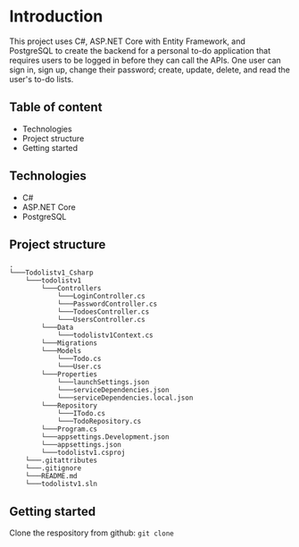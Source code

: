 # Introduction
This project uses C#, ASP.NET Core with Entity Framework, and PostgreSQL to create the backend for a personal to-do application that requires users to be logged in before they can call the APIs. One user can sign in, sign up, change their password; create, update, delete, and read the user's to-do lists.

## Table of content
- Technologies
- Project structure
- Getting started

## Technologies 
- C#
- ASP.NET Core
- PostgreSQL

## Project structure
```
.
└───Todolistv1_Csharp
    └───todolistv1
        └───Controllers
            └───LoginController.cs
            └───PasswordController.cs
            └───TodoesController.cs
            └───UsersController.cs
        └───Data
            └───todolistv1Context.cs
        └───Migrations
        └───Models
            └───Todo.cs
            └───User.cs
        └───Properties
            └───launchSettings.json
            └───serviceDependencies.json
            └───serviceDependencies.local.json
        └───Repository
            └───ITodo.cs
            └───TodoRepository.cs
        └───Program.cs
        └───appsettings.Development.json
        └───appsettings.json
        └───todolistv1.csproj
    └───.gitattributes
    └───.gitignore
    └───README.md
    └───todolistv1.sln
```
## Getting started
Clone the respository from github: ```git clone```

<!--- # Todolistv1_Csharp
## Install Required Nuget Packages
+ Microsoft.EntityFrameworkCore
+ Microsoft.EntityFrameworkCore.Tools
+ Microsoft.EntityFrameworkCore.Design
+ Npgsql.EntityFrameworkCore.PostgreSQL
+ Microsoft.AspNetCore.Authentication.JwtBearer

## Adding the models to the Application 
First , I created models folder then User.cs and Todo.cs.
This is User.cs :

``` Csharp
namespace todolistv1.Models
{
    public class User
    {
        public User()
        {
            CreatedDate = DateTime.Now;
            UpdateDate = DateTime.Now;
        }
        public int Id { get; set; }
        public string? Email { get; set; }
        public string Password { get; set; }

        public DateTime? CreatedDate { get; set; }
        public DateTime? UpdateDate { get; set; }
        public List<Todo>? Todos { get; set; }

    }
}
```

Todo.cs :

``` Csharp
namespace todolistv1.Models
{
    public class Todo
    {
        public Todo()
        {
            CreatedDate = DateTime.Now;
            UpdatedDate = DateTime.Now;
        }
        public int Id { get; set; } 
        public string Name { get; set; }
        public string? Description { get; set; }
        public int UserId { get; set; }
        public User? User { get; set; }
        public DateTime CreatedDate { get; set; }
        public DateTime UpdatedDate { get; set; }
        public enum status
        {
            NotStarted = 0 , Ongoing =  1, Completed = 2
        }
        public status Status { get; set; }

    }
}
```

## Adding Data Access Layer to the Application:
I created the folder Data then creating the "todolistv1Context.cs" to define database connection :

``` Csharp
using System;
using System.Collections.Generic;
using System.Linq;
using System.Threading.Tasks;
using Microsoft.EntityFrameworkCore;
using todolistv1.Models;

namespace todolistv1.Data
{
    public class todolistv1Context : DbContext
    {
        public todolistv1Context()
        {
        }
        public todolistv1Context (DbContextOptions<todolistv1Context> options)
            : base(options)
        {
        }

        public DbSet<todolistv1.Models.User> User { get; set; }

        public DbSet<todolistv1.Models.Todo> Todo { get; set; }
    }
}
```
## Adding the connection strings to the appsettings.json:

``` Csharp
"ConnectionStrings": {
    "todolistv1": "Server=localhost;Port=5432;Database=todolist;Username=postgres;Password=anhnguyen;"
 }
```

## Adding the ITodo interface and TodoRepository which will inherit the Itodo interface , these two will handle the database-related operations :
Creating the folder named Repository then create two classes Itodo.cs and TodoRepository.cs :

Itodo.cs :

``` Csharp
namespace todolistv1.Repository
{
    public interface ITodo
    {
        public List<Todo> GetTodoDetails();
        public Todo GetTodoDetails(int id);
        public void AddTodo(Todo todo);
        public void UpdateTodo(Todo todo);
        public Todo DeleteTodo(int id);
        public bool CheckTodo(int id);
    }
}
```

TodoRepository.cs :

``` Csharp
using todolistv1.Models;
using Microsoft.EntityFrameworkCore;
using todolistv1.Repository;
using todolistv1.Data;

namespace todolistv1.Repository
{
    public class TodoRepository : ITodo
    {
        readonly todolistv1Context _dbContext = new();

        public TodoRepository(todolistv1Context dbContext)
        {
            _dbContext = dbContext;
        }

        public List<Todo> GetTodoDetails()
        {
            try
            {
                return _dbContext.Todo.ToList();
            }
            catch
            {
                throw;
            }
        }

        public Todo GetTodoDetails(int id)
        {
            try
            {
                Todo? todo = _dbContext.Todo.Find(id);
                if (todo != null)
                {
                    return todo;
                }
                else
                {
                    throw new ArgumentNullException();
                }
            }
            catch
            {
                throw;
            }
        }
      

        public void AddTodo(Todo todo)
        {
            try
            {
                _dbContext.Todo.Add(todo);
                _dbContext.SaveChanges();
            }
            catch
            {
                throw;
            }
        }

        public void UpdateTodo(Todo todo)
        {
            try
            {
                _dbContext.Entry(todo).State = EntityState.Modified;
                _dbContext.SaveChanges();
            }
            catch
            {
                throw;
            }
        }

        public Todo DeleteTodo(int id)
        {
            try
            {
                Todo? todo = _dbContext.Todo.Find(id);

                if (todo != null)
                {
                    _dbContext.Todo.Remove(todo);
                    _dbContext.SaveChanges();
                    return todo;
                }
                else
                {
                    throw new ArgumentNullException();
                }
            }
            catch
            {
                throw;
            }
        }

        public bool CheckTodo(int id)
        {
            return _dbContext.Todo.Any(e => e.Id == id);
        }
    

}
}

```

## Adding Controller to the Application:
First , I add TodoController.cs , because this need authorization before handle data so I put [Authorize] to the file:

``` Csharp
namespace todolistv1.Controllers
{
    [Authorize]
    [Route("api/v1/todo")]
    [ApiController]
    public class TodoesController : ControllerBase
    {
        private readonly ITodo _Itodo;

        public TodoesController(ITodo Itodo)
        {
            _Itodo = Itodo;
        }

        //GET: api/v1/todo
        [HttpGet]
        public async Task<ActionResult<IEnumerable<Todo>>> GetTodo()
        {
            return await Task.FromResult(_Itodo.GetTodoDetails());
        }
        
        // GET: api/v1/todo/5
        [HttpGet("{id}")]
        public async Task<ActionResult<Todo>> GetTodo(int id)
        {
            var todo = await Task.FromResult(_Itodo.GetTodoDetails(id));

            if (todo == null)
            {
                return NotFound();
            }

            return todo;
        }

        // PUT: api/v1/todo/5
        // To protect from overposting attacks, see https://go.microsoft.com/fwlink/?linkid=2123754
        [HttpPut("{id}")]
        public async Task<ActionResult<Todo>> PutTodo(int id, Todo todo)
        {
           if (id != todo.Id) { 
               return BadRequest();
           }

            try
            {
                todo.UpdatedDate = DateTime.Now;
                _Itodo.UpdateTodo(todo);
            }
            catch (DbUpdateConcurrencyException)
            {
                if (!TodoExists(id))
                {
                    return NotFound();
                }
                else
                {
                    throw;
                }
            }

            return await Task.FromResult(todo);
        }

        // POST: api/v1/todo
        // To protect from overposting attacks, see https://go.microsoft.com/fwlink/?linkid=2123754
        [HttpPost]
        public async Task<ActionResult<Todo>> PostTodo(Todo todo)
        {
            _Itodo.AddTodo(todo);
            return await Task.FromResult(todo);

        }

        // DELETE: api/v1/Todo/5
        [HttpDelete("{id}")]
        public async Task<ActionResult<Todo>> DeleteTodo(int id)
        {
            var todo = _Itodo.DeleteTodo(id);
     


            return await Task.FromResult(todo);
        }

        private bool TodoExists(int id)
        {
            return _Itodo.CheckTodo(id);
        }
    }
}
```

Then I added LoginController.cs. This controller action method accepts email and password as input. If the email and password are valid then it will return the access token , otherwise it will return a bad request error:

``` Csharp
using Microsoft.AspNetCore.Mvc;
using Microsoft.IdentityModel.Tokens;
using System.IdentityModel.Tokens.Jwt;
using System.Security.Claims;
using System.Text;
using todolistv1.Data;
using todolistv1.Models;
using Microsoft.EntityFrameworkCore;

namespace todolistv1.Controllers
{
    [Route("api/v1/signin")]
    [ApiController]
    public class LoginController : ControllerBase
    {
        public IConfiguration _configuration;
        private readonly todolistv1Context _context;

        public LoginController(IConfiguration config, todolistv1Context context)
        {
            _configuration = config;
            _context = context;
        }

        [HttpPost]
        public async Task<IActionResult> Post(User _userData)
        {
            if (_userData != null && _userData.Email != null && _userData.Password != null)
            {
                var user = await GetUser(_userData.Email, _userData.Password);

                if (user != null)
                {
                    //create claims details based on the user information
                    var claims = new[] {
                        new Claim(JwtRegisteredClaimNames.Sub, _configuration["Jwt:Subject"]),
                        new Claim(JwtRegisteredClaimNames.Jti, Guid.NewGuid().ToString()),
                        new Claim(JwtRegisteredClaimNames.Iat, DateTime.UtcNow.ToString()),
                        new Claim("Id", user.Id.ToString()),
                        new Claim("Email", user.Email)
                        
                  
                    };

                    var key = new SymmetricSecurityKey(Encoding.UTF8.GetBytes(_configuration["Jwt:Key"]));
                    var signIn = new SigningCredentials(key, SecurityAlgorithms.HmacSha256);
                    var token = new JwtSecurityToken(
                        _configuration["Jwt:Issuer"],
                        _configuration["Jwt:Audience"],
                        claims,
                        expires: DateTime.UtcNow.AddMinutes(10),
                        signingCredentials: signIn);

                    return Ok(new JwtSecurityTokenHandler().WriteToken(token));
                }
                else
                {
                    return BadRequest("Invalid credentials");
                }
            }
            else
            {
                return BadRequest();
            }
        }

        private async Task<User> GetUser(string email, string password)
        {
            return await _context.User.FirstOrDefaultAsync(u => u.Email == email && u.Password == password);
        }
    }
}
```

Then I added the PasswordController.cs for changing password , this action also need authorization: 

``` Csharp
using Microsoft.AspNetCore.Authorization;
using Microsoft.AspNetCore.Http;
using Microsoft.AspNetCore.Mvc;
using Microsoft.EntityFrameworkCore;
using todolistv1.Data;
using todolistv1.Models;
using todolistv1.Repository;

namespace todolistv1.Controllers
{
    [Authorize]
    [Route("api/v1/changePassword")]
    [ApiController]
    public class PasswordController : ControllerBase
    {
       
            private readonly todolistv1Context _context;

            public PasswordController(todolistv1Context context)
            {
                _context = context;
            }

        // PUT: api/v1/changePassword/5
        // To protect from overposting attacks, see https://go.microsoft.com/fwlink/?linkid=2123754
        [HttpPut("{id}")]
            public async Task<IActionResult> PutUser(int id, User user)

            {
             if (id != user.Id)
              {
                 return BadRequest();

              }
             user.UpdateDate = DateTime.UtcNow;
             _context.Entry(user).State = EntityState.Modified;

            try
                {
                     await _context.SaveChangesAsync();
                }
                catch (DbUpdateConcurrencyException)
                {
                    if (!UserExists(id))
                    {
                        return NotFound();
                    }
                    else
                    {
                        throw;
                    }
                }

                return NoContent();
            }

        private bool UserExists(int id)
            {
                return _context.User.Any(e => e.Id == id);
            }
        }
    }

```

Creating UsersController.cs for sign up actions:

``` Csharp
namespace todolistv1.Controllers
{
    [Route("api/v1/signup")]
    [ApiController]
    public class UsersController : ControllerBase
    {
        private readonly todolistv1Context _context;

        public UsersController(todolistv1Context context)
        {
            _context = context;
        }

        // POST: api/v1/signup
        // To protect from overposting attacks, see https://go.microsoft.com/fwlink/?linkid=2123754
        [HttpPost]
        public async Task<ActionResult<User>> PostUser(User user)
        {
            _context.User.Add(user);
            await _context.SaveChangesAsync();

            return NoContent();
        }

        private bool UserExists(int id)
        {
            return _context.User.Any(e => e.Id == id);
        }
    }
}

```
## Adding token setting to the appsetting.json:
``` Csharp
"Jwt": {
    "Key": "61babdf7222a67aa284a04705c9a02fe8563dd4ea766f51b307e14f72921913a",
    "Issuer": "JWTAuthenticationServer",
    "Audience": "JWTServicePostmanClient",
    "Subject": "JWTServiceAccessToken"
  }
```

## Adding the "todolistv1Context" , "Itodo" , "TodoRepository", JWT authentication settings reference to the "Program.cs" 
I opened the program.cs and add these commands :

``` Csharp
using todolistv1.Data;
using todolistv1.Repository;
var builder = WebApplication.CreateBuilder(args);
builder.Services.AddDbContext<todolistv1Context>(options =>
    options.UseNpgsql(builder.Configuration.GetConnectionString("todolistv1") ?? throw new InvalidOperationException("Connection string 'todolistv1Context' not found.")));

// Add services to the container.
builder.Services.AddTransient<ITodo, TodoRepository>();
builder.Services.AddAuthentication(JwtBearerDefaults.AuthenticationScheme).AddJwtBearer(options =>
{
    options.RequireHttpsMetadata = false;
    options.SaveToken = true;
    options.TokenValidationParameters = new TokenValidationParameters()
    {
        ValidateIssuer = true,
        ValidateAudience = true,
        ValidAudience = builder.Configuration["Jwt:Audience"],
        ValidIssuer = builder.Configuration["Jwt:Issuer"],
        IssuerSigningKey = new SymmetricSecurityKey(Encoding.UTF8.GetBytes(builder.Configuration["Jwt:Key"]))
    };
});


app.UseAuthorization();
```

In the AddAuthentication code , I configured authorization middleware in the startup. Then it is possible to pass the security key when creating the token and enabled validation of Issuer and Audience. I also set “SaveToken” to true, which stores the bearer token in HTTP Context so I can use the token later in the controller.

## Create table in Postgre database:
Go to the Package Manager Console then write two commands :
+ Add-Migration InitialCreate
+ Update-Database

## Running the code: 
I opened the postman and start to test the code:
#### POST /api/v1/signup: Sign up as an user of the system, using email & password :

![signup](https://user-images.githubusercontent.com/101724167/200093720-6e0e5bdb-4f89-4c80-b46d-75cffb97db8f.png)

In Postgre database :

![post1](https://user-images.githubusercontent.com/101724167/200093972-088d9081-81a3-4150-920a-fe6602765539.png)

#### POST /api/v1/signin: Sign in using email & password. The system will return the JWT token that can be used to call the APIs that follow

![siginin](https://user-images.githubusercontent.com/101724167/200094034-dd04a95b-c5a3-40ce-affd-6c80b0232789.png)

Then I go to the authorization -> choose Type : "Bearer Token" -> Then paste the token :

![token](https://user-images.githubusercontent.com/101724167/200094116-ba4346d8-d1d2-496b-8a07-1093d8ed1a25.png)

#### PUT /api/v1/changePassword: Change user’s password :

![changepassword](https://user-images.githubusercontent.com/101724167/200094178-a138d556-96ea-4435-a18f-ffa32149e639.png)

In Postgre database:

![post2](https://user-images.githubusercontent.com/101724167/200094216-6acf7258-27b6-4b77-b711-34611feb2b05.png)

#### POST /api/v1/todos: Create a new todo item : 

![createtodo](https://user-images.githubusercontent.com/101724167/200094313-9025c86f-3c0e-4dd0-b77a-99958af89ed8.png)

In Postgre database:

![post3](https://user-images.githubusercontent.com/101724167/200094330-43daf692-078b-443b-b769-6ae98f53e9fd.png)

#### GET /api/v1/todos?status=[status]: Get a list of todo items. Optionally, a status query param can be included to return only items of specific status. If not present, return all items :

![gettodo](https://user-images.githubusercontent.com/101724167/200094389-37964b15-1845-47f8-8dd2-1339bcffb201.png)

#### PUT /api/v1/todos/:id: Update a todo item :

![puttodo](https://user-images.githubusercontent.com/101724167/200094454-1da792aa-66ac-4400-92f4-fe73f6ca00b6.png)

In Postgre database: 

![post4](https://user-images.githubusercontent.com/101724167/200094500-759df204-69c4-4ef3-a14b-df82557681cf.png)

#### DELETE /api/v1/todos/:id: Delete a todo item :

![deletetodo](https://user-images.githubusercontent.com/101724167/200094604-9193e4e4-eda8-4e10-a7bd-c78dcc5f90fb.png)

In postgre database: 

![image](https://user-images.githubusercontent.com/101724167/200094634-84aae83b-f986-4a8f-bc99-8374ce78cdd0.png)



--->

